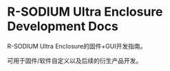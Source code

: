 # R-SODIUM Ultra Enclosure Development Docs

R-SODIUM Ultra Enclosure的固件+GUI开发指南。

可用于固件/软件自定义以及后续的衍生产品开发。